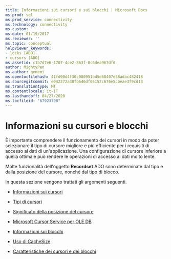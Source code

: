 ```yaml
---
title: Informazioni sui cursori e sui blocchi | Microsoft Docs
ms.prod: sql
ms.prod_service: connectivity
ms.technology: connectivity
ms.custom: ''
ms.date: 01/19/2017
ms.reviewer: ''
ms.topic: conceptual
helpviewer_keywords:
- locks [ADO]
- cursors [ADO]
ms.assetid: c1b7d7e6-1707-4ce2-863f-0c6dea967df6
author: MightyPen
ms.author: genemi
ms.openlocfilehash: 41fd90d4f30c080951bd5d68407e38adac482418
ms.sourcegitcommit: e042272a38fb646df05152c676e5cbeae3f9cd13
ms.translationtype: MT
ms.contentlocale: it-IT
ms.lasthandoff: 04/27/2020
ms.locfileid: "67923798"
---
```

# <a name="understanding-cursors-and-locks"></a>Informazioni su cursori e blocchi
È importante comprendere il funzionamento dei cursori in modo da poter selezionare il tipo di cursore migliore e più efficiente per i requisiti di accesso ai dati di un'applicazione. Una configurazione di cursore inferiore a quella ottimale può rendere le operazioni di accesso ai dati molto lente.  
  
 Molte funzionalità dell'oggetto **Recordset** ADO sono determinate dal tipo e dalla posizione del cursore, nonché dal tipo di blocco.  
  
 In questa sezione vengono trattati gli argomenti seguenti.  
  
-   [Informazioni sui cursori](../../../ado/guide/data/what-is-a-cursor.md)  
  
-   [Tipi di cursori](../../../ado/guide/data/types-of-cursors-ado.md)  
  
-   [Significato della posizione del cursore](../../../ado/guide/data/the-significance-of-cursor-location.md)  
  
-   [Microsoft Cursor Service per OLE DB](../../../ado/guide/data/the-microsoft-cursor-service-for-ole-db.md)  
  
-   [Informazioni sui blocchi](../../../ado/guide/data/what-is-a-lock.md)  
  
-   [Uso di CacheSize](../../../ado/guide/data/using-cachesize.md)  
  
-   [Caratteristiche dei cursori e dei blocchi](../../../ado/guide/data/cursor-and-lock-characteristics.md)

